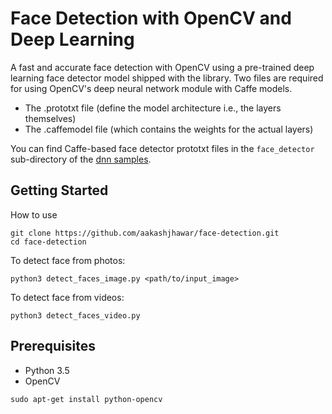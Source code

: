 # Face Detection with OpenCV and Deep Learning

A fast and accurate face detection with OpenCV using a pre-trained deep learning face detector model shipped with the library.
Two files are required for using OpenCV's deep neural network module with Caffe models.
- The .prototxt file (define the model architecture i.e., the layers themselves)
- The .caffemodel file (which contains the weights for the actual layers)

You can find Caffe-based face detector prototxt files in the ```face_detector``` sub-directory of the [dnn samples](https://github.com/opencv/opencv/tree/master/samples/dnn/face_detector).

## Getting Started

How to use
```    
git clone https://github.com/aakashjhawar/face-detection.git
cd face-detection
```
To detect face from photos:
```
python3 detect_faces_image.py <path/to/input_image>
```
To detect face from videos:
```
python3 detect_faces_video.py
```

## Prerequisites

- Python 3.5
- OpenCV
```
sudo apt-get install python-opencv
```
